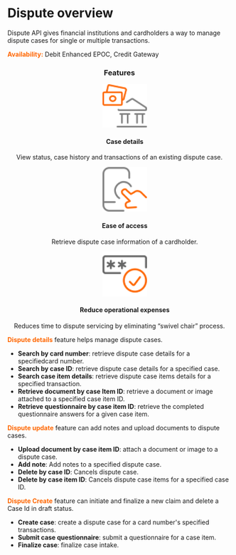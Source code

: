 # Dispute overview

Dispute API gives financial institutions and cardholders a way to manage dispute cases for single or multiple transactions.

**<span style="color:#ff6600;">Availability:</span>** Debit Enhanced EPOC, Credit Gateway

 <h3 style="text-align: center">Features</h3>

<style>
.col-md-4 ul li {
    list-style: none;
}
</style>

<div class="row" style="text-align:center;" markdown=1>
<div class="col-md-4" markdown=1>

*   ![](assets/images/case-details.png)
    
    #### Case details
    
   View status, case history and transactions of an existing dispute case.

</div>
<div class="col-md-4" markdown=1>

*   ![](assets/images/ease-of-access.png)

    #### Ease of access
    
    Retrieve dispute case information of a cardholder.

</div>
<div class="col-md-4" markdown=1>

*   ![](assets/images/access-card.png)
    
    #### Reduce operational expenses
    
   Reduces time to dispute servicing by eliminating “swivel chair” process.
    
</div>
</div>



<span style="color:#ff6600;">**Dispute details**</span> feature helps manage dispute cases. 
* **Search by card number**: retrieve dispute case details for a specifiedcard number.  
* **Search by case ID**: retrieve dispute case details for a specified case.
* **Search case item details**: retrieve dispute case items details for a specified transaction.
* **Retrieve document by case Item ID**: retrieve  a document or image attached to a specified case item ID.
* **Retrieve questionnaire by case item ID**: retrieve  the completed questionnaire answers for a given case item.
 

<span style="color:#ff6600;">**Dispute update**</span> feature can add notes and upload documents to dispute cases.
* **Upload document by case item ID**: attach a document or image to a dispute case.
* **Add note**: Add notes to a specified dispute case.
* **Delete by case ID**: Cancels dispute case.
* **Delete by case item ID**: Cancels dispute case items for a specified case ID.
 

<span style="color:#ff6600;">**Dispute Create**</span> feature can initiate and finalize a new claim and delete a Case Id in draft status.
* **Create case**: create a dispute case for a card number's specified transactions.
* **Submit case questionnaire**: submit a questionnaire for a case item.
* **Finalize case**: finalize case intake.
